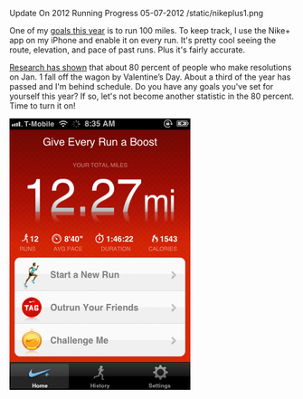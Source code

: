 Update On 2012 Running Progress
05-07-2012
/static/nikeplus1.png

One of my [goals this year][1] is to run 100 miles. To keep track, I use the Nike+ app on my iPhone and enable it on every run. It's pretty cool seeing the route, elevation, and pace of past runs. Plus it's fairly accurate.

[Research has shown][2] that about 80 percent of people who make resolutions on Jan. 1 fall off the wagon by Valentine’s Day. About a third of the year has passed and I'm behind schedule. Do you have any goals you've set for yourself this year? If so, let's not become another statistic in the 80 percent. Time to turn it on!

<p>
<img class="pure-img center" src="/static/nikeplus1.png" border="0px" />
<div class="separator" style="clear: both; text-align: center;">
</div>
</p>

[1]: /blog/2012/01/05/2012-goals.html
[2]: http://www.nytimes.com/2009/01/01/fashion/01change.html?pagewanted=all
